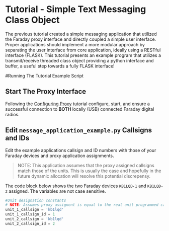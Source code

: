 
# Tutorial - Simple Text Messaging Class Object

The previous tutorial created a simple messaging application that utilized the Faraday  proxy interface and directly coupled a simple user interface. Proper applications should implement a more modular approach by separating the user interface from core application, ideally using a RESTful interface (FLASK). This tutorial presents an example program that utilizes a transmit/receive threaded class object providing a python interface and buffer, a useful step towards a fully FLASK interface!




#Running The Tutorial Example Script

## Start The Proxy Interface

Following the [Configuring Proxy](../../0-Welcome_To_Faraday/Configuring_Proxy/) tutorial configure, start, and ensure a successful connection to **BOTH** locally (USB) connected Faraday digital radios.



## Edit `message_application_example.py` Callsigns and IDs

Edit the example applications callsign and ID numbers with those of your Faraday devices and proxy application assignments.

> NOTE: This application assumes that the proxy assigned callsigns match those of the units. This is usually the case and hopefully in the future dynamic allocation will resolve this potential discrepensy.

The code block below shows the two Faraday devices `KB1LQD-1` and `KB1LQD-2` assigned. The variables are not case sensitive.

```python
#Unit designation constants
# NOTE: Assumes proxy assignent is equal to the real unit programmed callsigns and IDs
unit_1_callsign = 'kb1lqd'
unit_1_callsign_id = 1
unit_2_callsign = 'kb1lqd'
unit_2_callsign_id = 2
```



